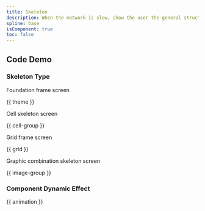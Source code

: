 ```yaml
---
title: Skeleton
description: When the network is slow, show the user the general structure of the page before the actual page data loads.
spline: base
isComponent: true
toc: false
---
```


## Code Demo

### Skeleton Type

Foundation frame screen

{{ theme }}

Cell skeleton screen

{{ cell-group }}


Grid frame screen

{{ grid }}

Graphic combination skeleton screen

{{ image-group }}

### Component Dynamic Effect

{{ animation }}
